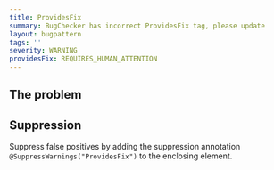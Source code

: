 ```yaml
---
title: ProvidesFix
summary: BugChecker has incorrect ProvidesFix tag, please update
layout: bugpattern
tags: ''
severity: WARNING
providesFix: REQUIRES_HUMAN_ATTENTION
---
```


<!--
*** AUTO-GENERATED, DO NOT MODIFY ***
To make changes, edit the @BugPattern annotation or the explanation in docs/bugpattern.
-->

## The problem


## Suppression
Suppress false positives by adding the suppression annotation `@SuppressWarnings("ProvidesFix")` to the enclosing element.
